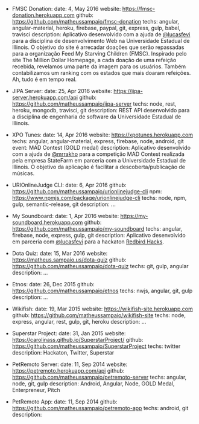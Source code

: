 - FMSC Donation:
    date: 4, May 2016
    website: https://fmsc-donation.herokuapp.com
    github: https://github.com/matheussampaio/fmsc-donation
    techs: angular, angular-material, heroku, firebase, paypal, git, express, gulp, babel, travisci
    description: Aplicativo desenvolvido com a ajuda de [@lucasfevi](https://github.com/lucasfevi) para a disciplina de desenvolvimento Web na Universidade Estadual de Illinois. O objetivo do site é arrecadar doações que serão repassadas para a organização Feed My Starving Children (FMSC). Inspirado pelo site The Million Dollar Homepage, a cada doação de uma refeição recebida, revelamos uma parte da imagem para os usuários. Também contabilizamos um ranking com os estados que mais doaram refeições. Ah, tudo é em tempo real.

- JIPA Server:
    date: 25, Apr 2016
    website: https://jipa-server.herokuapp.com/api
    github: https://github.com/matheussampaio/jipa-server
    techs: node, rest, heroku, mongodb, travisci, git
    description: REST API desenvolvido para a disciplina de engenharia de software da Universidade Estadual de Illinois.

- XPO Tunes:
    date: 14, Apr 2016
    website: https://xpotunes.herokuapp.com
    techs: angular, angular-material, express, firebase, node, android, git
    event: MAD Contest (GOLD medal)
    description: Aplicativo desenvolvido com a ajuda de [@mrrakho](https://github.com/mrrakho) para a competição MAD Contest realizada pela empresa StateFarm em parceria com a Universidade Estadual de Illinois. O objetivo da aplicação é facilitar a descoberta/publicação de músicas.

- URIOnlineJudge CLI:
    date: 6, Apr 2016
    github: https://github.com/matheussampaio/urionlinejudge-cli
    npm: https://www.npmjs.com/package/urionlinejudge-cli
    techs: node, npm, gulp, semantic-release, git
    description: ...

- My Soundboard:
    date: 1, Apr 2016
    website: https://my-soundboard.herokuapp.com
    github: https://github.com/matheussampaio/my-soundboard
    techs: angular, firebase, node, express, gulp, git
    description: Aplicativo desenvolvido em parceria com [@lucasfevi](https://github.com/lucasfevi) para a hackaton [Redbird Hacks](https://www.redbirdhacks.org/).

- Dota Quiz:
    date: 15, Mar 2016
    website: https://matheus.sampaio.us/dota-quiz
    github: https://github.com/matheussampaio/dota-quiz
    techs: git, gulp, angular
    description: ...

- Etnos:
    date: 26, Dec 2015
    github: https://github.com/matheussampaio/etnos
    techs: nwjs, angular, git, gulp
    description: ...

- Wikifish:
    date: 19, Mar 2015
    website: https://wikifish-site.herokuapp.com
    github: https://github.com/matheussampaio/wikifish-site
    techs: node, express, angular, rest, gulp, git, heroku
    description: ...

- Superstar Project:
    date: 31, Jan 2015
    website: https://carolinass.github.io/SuperstarProject/
    github: https://github.com/matheussampaio/SuperstarProject
    techs: twitter
    description: Hackaton, Twitter, Superstar

- PetRemoto Server:
    date: 11, Sep 2014
    website: https://petremoto.herokuapp.com/api
    github: https://github.com/matheussampaio/petremoto-server
    techs: angular, node, git, gulp
    description:
    Android, Angular, Node, GOLD Medal, Enterpreneur, Pitch

- PetRemoto App:
    date: 11, Sep 2014
    github: https://github.com/matheussampaio/petremoto-app
    techs: android, git
    description:


